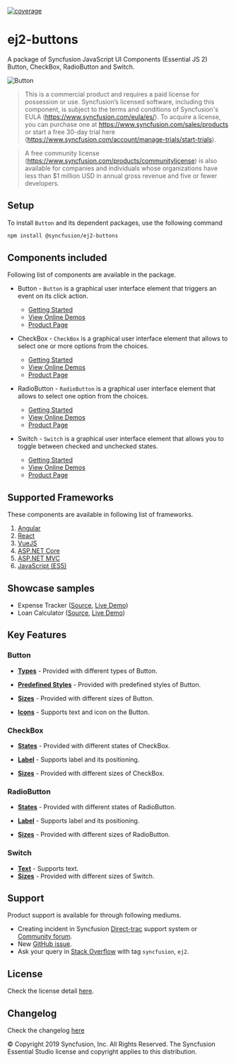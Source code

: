 [![coverage](http://ej2.syncfusion.com/badges/ej2-buttons/coverage.svg)](http://ej2.syncfusion.com/badges/ej2-buttons)

# ej2-buttons

A package of Syncfusion JavaScript UI Components (Essential JS 2) Button, CheckBox, RadioButton and Switch.

![Button](https://ej2.syncfusion.com/products/images/button/readme.gif)

> This is a commercial product and requires a paid license for possession or use. Syncfusion’s licensed software, including this component, is subject to the terms and conditions of Syncfusion's EULA (https://www.syncfusion.com/eula/es/). To acquire a license, you can purchase one at https://www.syncfusion.com/sales/products or start a free 30-day trial here (https://www.syncfusion.com/account/manage-trials/start-trials).

> A free community license (https://www.syncfusion.com/products/communitylicense) is also available for companies and individuals whose organizations have less than $1 million USD in annual gross revenue and five or fewer developers.

## Setup

To install `Button` and its dependent packages, use the following command

```sh
npm install @syncfusion/ej2-buttons
```

## Components included

Following list of components are available in the package.

* Button - `Button` is a graphical user interface element that triggers an event on its click action.
    * [Getting Started](https://ej2.syncfusion.com/documentation/button/getting-started?lang=typescript&utm_source=npm&utm_campaign=button)
    * [View Online Demos](https://ej2.syncfusion.com/demos/?utm_source=npm&utm_campaign=button#/material/button/default.html)
    * [Product Page](https://www.syncfusion.com/javascript-ui-controls/button)

* CheckBox - `CheckBox` is a graphical user interface element that allows to select one or more options from the choices.
    * [Getting Started](https://ej2.syncfusion.com/documentation/check-box/getting-started?lang=typescript&utm_source=npm&utm_campaign=check-box)
    * [View Online Demos](https://ej2.syncfusion.com/demos/?utm_source=npm&utm_campaign=check-box#/material/button/check-box.html)
    * [Product Page](https://www.syncfusion.com/javascript-ui-controls/checkbox)

* RadioButton - `RadioButton` is a graphical user interface element that allows to select one option from the choices.
    * [Getting Started](https://ej2.syncfusion.com/documentation/radio-button/getting-started?lang=typescript&utm_source=npm&utm_campaign=radio-button)
    * [View Online Demos](https://ej2.syncfusion.com/demos/?utm_source=npm&utm_campaign=radio-button#/material/button/radio-button.html)
    * [Product Page](https://www.syncfusion.com/javascript-ui-controls/radio-button)

* Switch - `Switch` is a graphical user interface element that allows you to toggle between checked and unchecked states.
    * [Getting Started](https://ej2.syncfusion.com/documentation/switch/getting-started?lang=typescript&utm_source=npm&utm_campaign=switch)
    * [View Online Demos](https://ej2.syncfusion.com/demos/?utm_source=npm&utm_campaign=switch#/material/button/switch.html)
    * [Product Page](https://www.syncfusion.com/javascript-ui-controls/toggle-switch-button)

## Supported Frameworks

These components are available in following list of frameworks.

1. [Angular](https://github.com/syncfusion/ej2-angular-ui-components/tree/master/components/buttons?utm_source=npm&utm_campaign=button)
2. [React](https://github.com/syncfusion/ej2-react-ui-components/tree/master/components/buttons?utm_source=npm&utm_campaign=button)
3. [VueJS](https://github.com/syncfusion/ej2-vue-ui-components/tree/master/components/buttons?utm_source=npm&utm_campaign=button)
4. [ASP.NET Core](https://www.syncfusion.com/aspnet-core-ui-controls)
5. [ASP.NET MVC](https://www.syncfusion.com/aspnet-mvc-ui-controls)
6. [JavaScript (ES5)](https://www.syncfusion.com/javascript-ui-controls)

## Showcase samples

* Expense Tracker ([Source](https://github.com/syncfusion/ej2-sample-ts-expensetracker), [Live Demo](https://ej2.syncfusion.com/showcase/typescript/expensetracker/?utm_source=npm&utm_campaign=button#/dashboard))
* Loan Calculator ([Source](https://github.com/syncfusion/ej2-sample-ts-loancalculator), [Live Demo](https://ej2.syncfusion.com/showcase/typescript/loancalculator/?utm_source=npm&utm_campaign=button))

## Key Features

### Button

* [**Types**](https://ej2.syncfusion.com/documentation/button/types-and-styles#button-types) - Provided with different types of Button.

* [**Predefined Styles**](https://ej2.syncfusion.com/documentation/button/types-and-styles#button-styles) - Provided with predefined styles of Button.

* [**Sizes**](https://ej2.syncfusion.com/documentation/button/types-and-styles#button-size) - Provided with different sizes of Button.

* [**Icons**](https://ej2.syncfusion.com/documentation/button/types-and-styles#icons) - Supports text and icon on the Button.

### CheckBox

* [**States**](https://ej2.syncfusion.com/documentation/check-box/getting-started#change-the-checkbox-state) - Provided with different states of CheckBox.

* [**Label**](https://ej2.syncfusion.com/documentation/check-box/label-and-size#label) - Supports label and its positioning.

* [**Sizes**](https://ej2.syncfusion.com/documentation/check-box/label-and-size#size) - Provided with different sizes of CheckBox.

### RadioButton

* [**States**](https://ej2.syncfusion.com/documentation/radio-button/getting-started#change-the-radiobutton-state) - Provided with different states of RadioButton.

* [**Label**](https://ej2.syncfusion.com/documentation/radio-button/label-and-size#label) - Supports label and its positioning.

* [**Sizes**](https://ej2.syncfusion.com/documentation/radio-button/label-and-size#size) - Provided with different sizes of RadioButton.

### Switch

* [**Text**](https://ej2.syncfusion.com/documentation/switch/getting-started#set-text-on-switch) - Supports text.
* [**Sizes**](https://ej2.syncfusion.com/documentation/switch/how-to#change-size) - Provided with different sizes of Switch.

## Support

Product support is available for through following mediums.

* Creating incident in Syncfusion [Direct-trac](https://www.syncfusion.com/support/directtrac/incidents?utm_source=npm&utm_campaign=button) support system or [Community forum](https://www.syncfusion.com/forums/essential-js2?utm_source=npm&utm_campaign=button).
* New [GitHub issue](https://github.com/syncfusion/ej2-javascript-ui-controls/issues/new).
* Ask your query in [Stack Overflow](https://stackoverflow.com/?utm_source=npm&utm_campaign=button) with tag `syncfusion`, `ej2`.

## License

Check the license detail [here](https://github.com/syncfusion/ej2-javascript-ui-controls/blob/master/license?utm_source=npm&utm_campaign=button).

## Changelog

Check the changelog [here](https://github.com/syncfusion/ej2-javascript-ui-controls/blob/master/controls/buttons/CHANGELOG.md?utm_source=npm&utm_campaign=button)

© Copyright 2019 Syncfusion, Inc. All Rights Reserved. The Syncfusion Essential Studio license and copyright applies to this distribution.